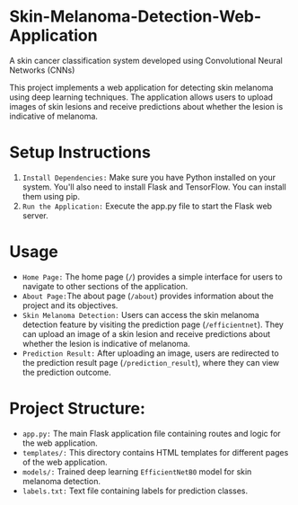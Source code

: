 # Skin-Melanoma-Detection-Web-Application
A skin cancer classification system developed using Convolutional Neural Networks (CNNs)

This project implements a web application for detecting skin melanoma using deep learning techniques. The application allows users to upload images of skin lesions and receive predictions about whether the lesion is indicative of melanoma.

# Setup Instructions
1. `Install Dependencies:` Make sure you have Python installed on your system. You'll also need to install Flask and TensorFlow. You can install them using pip.
2. `Run the Application:` Execute the app.py file to start the Flask web server.

# Usage
- `Home Page:` The home page (`/`) provides a simple interface for users to navigate to other sections of the application.
- `About Page:`The about page (`/about`) provides information about the project and its objectives.
- `Skin Melanoma Detection:` Users can access the skin melanoma detection feature by visiting the prediction page (`/efficientnet`). They can upload an image of a skin lesion and receive predictions about whether the lesion is indicative of melanoma.
- `Prediction Result:` After uploading an image, users are redirected to the prediction result page (`/prediction_result`), where they can view the prediction outcome.

# Project Structure:
- `app.py:` The main Flask application file containing routes and logic for the web application.
- `templates/:` This directory contains HTML templates for different pages of the web application.
- `models/:` Trained deep learning `EfficientNetB0` model for skin melanoma detection.
- `labels.txt:` Text file containing labels for prediction classes.
